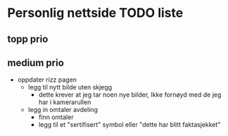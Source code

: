 # Personlig nettside TODO liste



## topp prio


## medium prio
- oppdater rizz pagen
  - legg til nytt bilde uten skjegg
    - dette krever at jeg tar noen nye bilder, Ikke fornøyd med de jeg har i kamerarullen
  - legg in omtaler avdeling
    - finn omtaler
    - legg til et "sertifisert" symbol eller "dette har blitt faktasjekket"